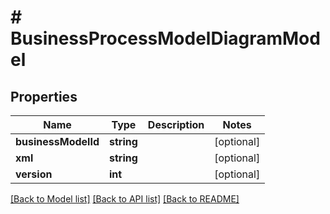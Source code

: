 # # BusinessProcessModelDiagramModel

## Properties

Name | Type | Description | Notes
------------ | ------------- | ------------- | -------------
**businessModelId** | **string** |  | [optional]
**xml** | **string** |  | [optional]
**version** | **int** |  | [optional]

[[Back to Model list]](../../README.md#models) [[Back to API list]](../../README.md#endpoints) [[Back to README]](../../README.md)
